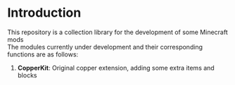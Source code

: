 # Introduction

This repository is a collection library for the development of some Minecraft mods  
The modules currently under development and their corresponding functions are as follows:  

1. **CopperKit**: Original copper extension, adding some extra items and blocks  


<br>
